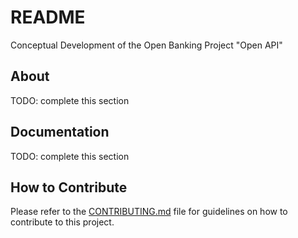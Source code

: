 # README
Conceptual Development of the Open Banking Project "Open API"

## About
TODO: complete this section

## Documentation
TODO: complete this section

## How to Contribute
Please refer to the [CONTRIBUTING.md](CONTRIBUTING.md) file for guidelines on how to contribute to this project.

